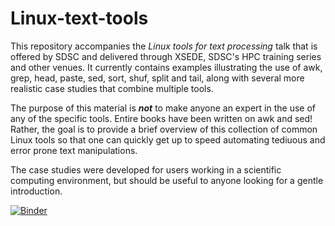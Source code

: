 # Linux-text-tools

This repository accompanies the *Linux tools for text processing* talk
that is offered by SDSC and delivered through XSEDE, SDSC's HPC
training series and other venues. It currently contains examples
illustrating the use of awk, grep, head, paste, sed, sort, shuf, split and
tail, along with several more realistic case studies that combine
multiple tools.

The purpose of this material is ***not*** to make anyone an expert in
the use of any of the specific tools. Entire books have been written
on awk and sed! Rather, the goal is to provide a brief overview of
this collection of common Linux tools so that one can quickly get up
to speed automating tediuous and error prone text manipulations.

The case studies were developed for users working in a scientific
computing environment, but should be useful to anyone looking for a
gentle introduction.

[![Binder](https://mybinder.org/badge_logo.svg)](https://mybinder.org/v2/gh/sdsc-complecs/Linux-text-tools/HEAD)
